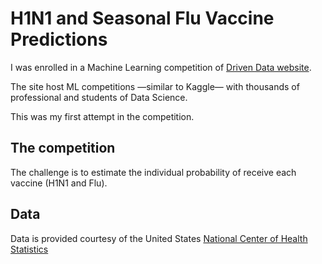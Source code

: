 # H1N1 and Seasonal Flu Vaccine Predictions
I was enrolled in a Machine Learning competition of [Driven Data website](https://www.drivendata.org/). 

The site host ML competitions —similar to Kaggle— with thousands of professional and students of Data Science.

This was my first attempt in the competition.

## The competition
The challenge is to estimate the individual probability of receive each vaccine (H1N1 and Flu).

## Data
Data is provided courtesy of the United States [National Center of Health Statistics](https://www.cdc.gov/nchs/index.htm)
